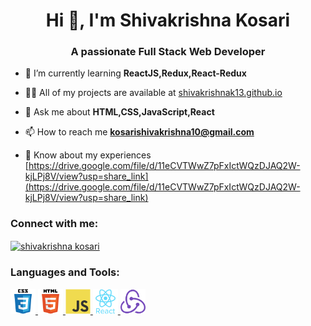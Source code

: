 <h1 align="center">Hi 👋, I'm Shivakrishna Kosari</h1>
<h3 align="center">A passionate Full Stack Web Developer</h3>

- 🌱 I’m currently learning **ReactJS,Redux,React-Redux**

- 👨‍💻 All of my projects are available at [shivakrishnak13.github.io](shivakrishnak13.github.io)

- 💬 Ask me about **HTML,CSS,JavaScript,React**

- 📫 How to reach me **kosarishivakrishna10@gmail.com**

- 📄 Know about my experiences [https://drive.google.com/file/d/11eCVTWwZ7pFxIctWQzDJAQ2W-kjLPj8V/view?usp=share_link](https://drive.google.com/file/d/11eCVTWwZ7pFxIctWQzDJAQ2W-kjLPj8V/view?usp=share_link)

<h3 align="left">Connect with me:</h3>
<p align="left">
<a href="https://linkedin.com/in/shivakrishna kosari" target="blank"><img align="center" src="https://raw.githubusercontent.com/rahuldkjain/github-profile-readme-generator/master/src/images/icons/Social/linked-in-alt.svg" alt="shivakrishna kosari" height="30" width="40" /></a>
</p>

<h3 align="left">Languages and Tools:</h3>
<p align="left"> <a href="https://www.w3schools.com/css/" target="_blank" rel="noreferrer"> <img src="https://raw.githubusercontent.com/devicons/devicon/master/icons/css3/css3-original-wordmark.svg" alt="css3" width="40" height="40"/> </a> <a href="https://www.w3.org/html/" target="_blank" rel="noreferrer"> <img src="https://raw.githubusercontent.com/devicons/devicon/master/icons/html5/html5-original-wordmark.svg" alt="html5" width="40" height="40"/> </a> <a href="https://developer.mozilla.org/en-US/docs/Web/JavaScript" target="_blank" rel="noreferrer"> <img src="https://raw.githubusercontent.com/devicons/devicon/master/icons/javascript/javascript-original.svg" alt="javascript" width="40" height="40"/> </a> <a href="https://reactjs.org/" target="_blank" rel="noreferrer"> <img src="https://raw.githubusercontent.com/devicons/devicon/master/icons/react/react-original-wordmark.svg" alt="react" width="40" height="40"/> </a> <a href="https://redux.js.org" target="_blank" rel="noreferrer"> <img src="https://raw.githubusercontent.com/devicons/devicon/master/icons/redux/redux-original.svg" alt="redux" width="40" height="40"/> </a> </p>
